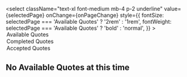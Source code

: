 <select
        className="text-xl font-medium mb-4 p-2 underline"
        value={selectedPage}
        onChange={onPageChange}
        style={{
          fontSize:
            selectedPage === 'Available Quotes'
              ? '2rem'
              : '1rem',
          fontWeight:
            selectedPage === 'Available Quotes'
              ? 'bold'
              : 'normal',
        }}
      >
        <option value="Available Quotes">
          Available Quotes
        </option>
        <option value="Completed Quotes">
          Completed Quotes
        </option>
        <option value="Accepted Quotes">
          Accepted Quotes
        </option>
      </select>

<div className="text-center my-10">
  <h2 className="text-2xl font-medium">
    No Available Quotes at this time
  </h2>
</div>
